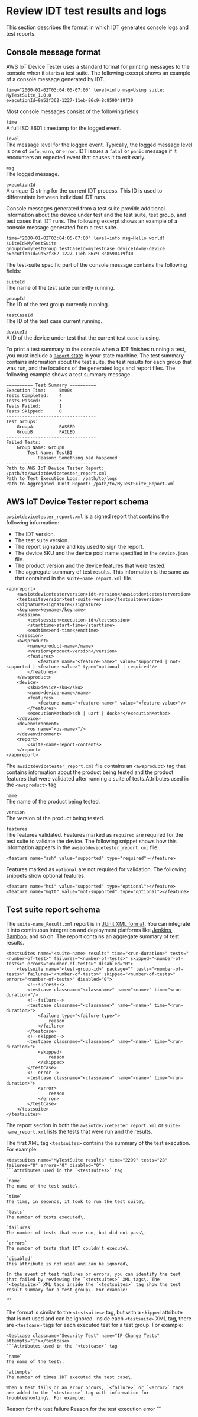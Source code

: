 # Review IDT test results and logs<a name="idt-review-results-logs"></a>

This section describes the format in which IDT generates console logs and test reports\.

## Console message format<a name="idt-console-format"></a>

AWS IoT Device Tester uses a standard format for printing messages to the console when it starts a test suite\. The following excerpt shows an example of a console message generated by IDT\.

```
time="2000-01-02T03:04:05-07:00" level=info msg=Using suite: MyTestSuite_1.0.0 
executionId=9a52f362-1227-11eb-86c9-8c8590419f30
```

Most console messages consist of the following fields:

`time`  
A full ISO 8601 timestamp for the logged event\.

`level`  
The message level for the logged event\. Typically, the logged message level is one of `info`, `warn`, or `error`\. IDT issues a `fatal` or `panic` message if it encounters an expected event that causes it to exit early\.

`msg`  
The logged message\. 

`executionId`  
A unique ID string for the current IDT process\. This ID is used to differentiate between individual IDT runs\.

Console messages generated from a test suite provide additional information about the device under test and the test suite, test group, and test cases that IDT runs\. The following excerpt shows an example of a console message generated from a test suite\.

```
time="2000-01-02T03:04:05-07:00" level=info msg=Hello world! suiteId=MyTestSuite
groupId=myTestGroup testCaseId=myTestCase deviceId=my-device
executionId=9a52f362-1227-11eb-86c9-8c8590419f30
```

The test\-suite specific part of the console message contains the following fields:

`suiteId`  
The name of the test suite currently running\.

`groupId`  
The ID of the test group currently running\.

`testCaseId`  
The ID of the test case current running\. 

`deviceId`  
A ID of the device under test that the current test case is using\.

To print a test summary to the console when a IDT finishes running a test, you must include a [`Report` state](idt-state-machine.md#state-report) in your state machine\. The test summary contains information about the test suite, the test results for each group that was run, and the locations of the generated logs and report files\. The following example shows a test summary message\.

```
========== Test Summary ==========
Execution Time:     5m00s
Tests Completed:    4
Tests Passed:       3
Tests Failed:       1
Tests Skipped:      0
----------------------------------
Test Groups:
    GroupA:         PASSED
    GroupB:         FAILED
----------------------------------
Failed Tests:
    Group Name: GroupB
        Test Name: TestB1
            Reason: Something bad happened
----------------------------------
Path to AWS IoT Device Tester Report: /path/to/awsiotdevicetester_report.xml
Path to Test Execution Logs: /path/to/logs
Path to Aggregated JUnit Report: /path/to/MyTestSuite_Report.xml
```

## AWS IoT Device Tester report schema<a name="idt-report"></a>

 `awsiotdevicetester_report.xml` is a signed report that contains the following information: 
+ The IDT version\.
+ The test suite version\.
+ The report signature and key used to sign the report\.
+ The device SKU and the device pool name specified in the `device.json` file\.
+ The product version and the device features that were tested\.
+ The aggregate summary of test results\. This information is the same as that contained in the `suite-name_report.xml` file\.

```
<apnreport>
    <awsiotdevicetesterversion>idt-version</awsiotdevicetesterversion>
    <testsuiteversion>test-suite-version</testsuiteversion>
    <signature>signature</signature>
    <keyname>keyname</keyname>
    <session>
        <testsession>execution-id</testsession>
        <starttime>start-time</starttime>
        <endtime>end-time</endtime>
    </session>
    <awsproduct>
        <name>product-name</name>
        <version>product-version</version>
        <features>
            <feature name="<feature-name>" value="supported | not-supported | <feature-value>" type="optional | required"/>
        </features>
    </awsproduct>
    <device>
        <sku>device-sku</sku>
        <name>device-name</name>
        <features>
            <feature name="<feature-name>" value="<feature-value>"/>
        </features>
        <executionMethod>ssh | uart | docker</executionMethod>
    </device>
    <devenvironment>
        <os name="<os-name>"/>
    </devenvironment>
    <report>
        <suite-name-report-contents>
    </report>
</apnreport>
```

The `awsiotdevicetester_report.xml` file contains an `<awsproduct>` tag that contains information about the product being tested and the product features that were validated after running a suite of tests\.Attributes used in the `<awsproduct>` tag

`name`  
The name of the product being tested\.

`version`  
The version of the product being tested\.

`features`  
The features validated\. Features marked as `required` are required for the test suite to validate the device\. The following snippet shows how this information appears in the `awsiotdevicetester_report.xml` file\.  

```
<feature name="ssh" value="supported" type="required"></feature>
```
Features marked as `optional` are not required for validation\. The following snippets show optional features\.  

```
<feature name="hsi" value="supported" type="optional"></feature>
<feature name="mqtt" value="not-supported" type="optional"></feature>
```

## Test suite report schema<a name="suite-report"></a>

The `suite-name_Result.xml` report is in [JUnit XML format](https://llg.cubic.org/docs/junit/)\. You can integrate it into continuous integration and deployment platforms like [Jenkins](https://jenkins.io/), [Bamboo](https://www.atlassian.com/software/bamboo), and so on\. The report contains an aggregate summary of test results\.

```
<testsuites name="<suite-name> results" time="<run-duration>" tests="<number-of-test>" failures="<number-of-tests>" skipped="<number-of-tests>" errors="<number-of-tests>" disabled="0">
    <testsuite name="<test-group-id>" package="" tests="<number-of-tests>" failures="<number-of-tests>" skipped="<number-of-tests>" errors="<number-of-tests>" disabled="0">
        <!--success-->
        <testcase classname="<classname>" name="<name>" time="<run-duration>"/>
        <!--failure-->
        <testcase classname="<classname>" name="<name>" time="<run-duration>">
            <failure type="<failure-type>">
                reason
            </failure>
        </testcase>
        <!--skipped-->
        <testcase classname="<classname>" name="<name>" time="<run-duration>">
            <skipped>
                reason
            </skipped>
        </testcase>
        <!--error-->
        <testcase classname="<classname>" name="<name>" time="<run-duration>">
            <error>
                reason
            </error>
        </testcase>
    </testsuite>
</testsuites>
```

The report section in both the `awsiotdevicetester_report.xml` or `suite-name_report.xml` lists the tests that were run and the results\.

The first XML tag `<testsuites>` contains the summary of the test execution\. For example:

```
<testsuites name="MyTestSuite results" time="2299" tests="28" failures="0" errors="0" disabled="0">
```Attributes used in the `<testsuites>` tag

`name`  
The name of the test suite\.

`time`  
The time, in seconds, it took to run the test suite\.

`tests`  
The number of tests executed\.

`failures`  
The number of tests that were run, but did not pass\.

`errors`  
The number of tests that IDT couldn't execute\.

`disabled`  
This attribute is not used and can be ignored\.

In the event of test failures or errors, you can identify the test that failed by reviewing the `<testsuites>` XML tags\. The `<testsuite>` XML tags inside the `<testsuites>` tag show the test result summary for a test group\. For example:

```
<testsuite name="combination" package="" tests="1" failures="0" time="161" disabled="0" errors="0" skipped="0">
```

The format is similar to the `<testsuites>` tag, but with a `skipped` attribute that is not used and can be ignored\. Inside each `<testsuite>` XML tag, there are `<testcase>` tags for each executed test for a test group\. For example:

```
<testcase classname="Security Test" name="IP Change Tests" attempts="1"></testcase>
```Attributes used in the `<testcase>` tag

`name`  
The name of the test\.

`attempts`  
The number of times IDT executed the test case\.

When a test fails or an error occurs, `<failure>` or `<error>` tags are added to the `<testcase>` tag with information for troubleshooting\. For example:

```
<testcase classname="mcu.Full_MQTT" name="MQTT_TestCase" attempts="1">
	<failure type="Failure">Reason for the test failure</failure>
	<error>Reason for the test execution error</error>
</testcase>
```